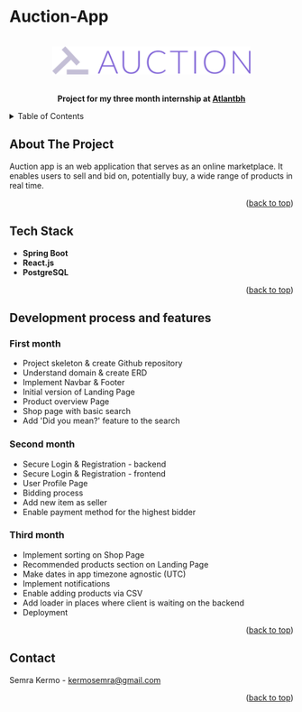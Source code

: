 # Auction-App

<a name="readme-top"></a>

<!-- PROJECT LOGO -->
<br />
<div align="center">
  <a href="https://github.com/skermo/Auction-App">
    <img src="https://github.com/skermo/Auction-App/blob/main/frontend/src/resources/icons/appLogo.svg" alt="Logo" height="50">
  </a>
  <p align="center">
    <br />
    <strong>Project for my three month internship at 
      <a href = "https://www.atlantbh.com">Atlantbh</a>
    </strong>
  </p>
</div>

<!-- TABLE OF CONTENTS -->
<details>
  <summary>Table of Contents</summary>
  <ol>
    <li>
      <a href="#about-the-project">About The Project</a>
    </li>
    <li>
      <a href="#tech-stack">Tech Stack</a>
    </li>
        <li>
      <a href="#development-process-and-features">Development process and features</a>
                <ul>
        <li><a href="#first-month">First month</a></li>
                  <li><a href="#second-month">Second month</a></li>
                  <li><a href="#third-month">Third month</a></li>
      </ul>
    </li>
            <li>
      <a href="#contact">Contact</a>
    </li>
  </ol>
</details>

<!-- ABOUT THE PROJECT -->

## About The Project

Auction app is an web application that serves as an online marketplace. It enables users to sell and bid on, potentially buy, a wide range of products in real time.

<p align="right">(<a href="#readme-top">back to top</a>)</p>

<!-- TECH STACK -->

## Tech Stack

- **Spring Boot**
- **React.js**
- **PostgreSQL**

<p align="right">(<a href="#readme-top">back to top</a>)</p>

<!-- FEATURES -->

## Development process and features

### First month

- Project skeleton & create Github repository
- Understand domain & create ERD
- Implement Navbar & Footer
- Initial version of Landing Page
- Product overview Page
- Shop page with basic search
- Add 'Did you mean?' feature to the search

### Second month

- Secure Login & Registration - backend
- Secure Login & Registration - frontend
- User Profile Page
- Bidding process
- Add new item as seller
- Enable payment method for the highest bidder

### Third month

- Implement sorting on Shop Page
- Recommended products section on Landing Page
- Make dates in app timezone agnostic (UTC)
- Implement notifications
- Enable adding products via CSV
- Add loader in places where client is waiting on the backend
- Deployment

<p align="right">(<a href="#readme-top">back to top</a>)</p>

<!-- CONTACT -->

## Contact

Semra Kermo - kermosemra@gmail.com

<p align="right">(<a href="#readme-top">back to top</a>)</p>
